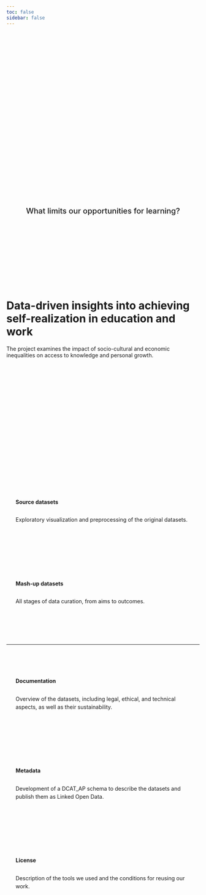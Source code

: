 ```yaml
---
toc: false
sidebar: false
---
```



<div class="hero">
  <h1>Knowledge For Knowledge’s Sake</h1>
  <h2>What limits our opportunities for learning?</h2>
</div>

# Data-driven insights into achieving self-realization in education and work

The project examines the impact of socio-cultural and economic inequalities on access to knowledge and personal growth.


<div class="grid-nav">
  <a class="card" href="datasets/secondary-education/index">
    <h2>Source datasets</h2>
    <p>Exploratory visualization and preprocessing of the original datasets.</p>
  </a>
  <a class="card" href="mashups/education-career-fulfillment-atlas">
    <h2>Mash-up datasets</h2>
    <p>All stages of data curation, from aims to outcomes.</p>
  </a>
  <hr>
  <a class="card" href="documentation">
    <h2>Documentation</h2>
    <p>Overview of the datasets, including legal, ethical, and technical aspects, as well as their sustainability.</p>
  </a>
  <a class="card" href="metadata/index">
    <h2>Metadata</h2>
    <p>Development of a DCAT_AP schema to describe the datasets and publish them as Linked Open Data.</p>
  </a>
  <a class="card" href="license">
    <h2>License</h2>
    <p>Description of the tools we used and the conditions for reusing our work.</p>
  </a>
</div>

<style>

nav {
  display: none !important;
}

.hero {
  display: flex;
  flex-direction: column;
  align-items: center;
  justify-content: center;
  font-family: var(--sans-serif);
  text-wrap: balance;
  text-align: center;
  padding-bottom: 10rem;
  box-sizing: border-box;
  height: calc(100vh - calc(var(--observablehq-header-height) + 1.5rem + 2rem));
}

.hero h1 {
  margin: 1rem 0;
  padding: 1rem 0;
  max-width: none;
  font-size: 14vw;
  font-weight: 900;
  line-height: 1;
  background: linear-gradient(30deg, var(--theme-foreground-focus), currentColor);
  -webkit-background-clip: text;
  -webkit-text-fill-color: transparent;
  background-clip: text;
}

.hero h2 {
  max-width: 34em;
  font-size: 20px;
  font-style: initial;
  font-weight: 500;
  line-height: 1.5;
  color: var(--theme-foreground-muted);
}

@media (min-width: 640px) {
  .hero h1 {
    font-size: 90px;
  }
}

.grid-nav {
  margin: 20rem auto 5rem;
  grid-auto-rows: auto;
  gap: 40px;
  display: grid;
}

@container (min-width: 900px) {
  .grid-nav {
    gap: 70px;
    max-width: 800px;
  }
}

@container (min-width: 720px) {
  .grid-nav {
    grid-template-columns: repeat(6, 1fr);
    grid-template-rows: 1fr auto 1fr;
  }

  .grid-nav hr {
    grid-column: 1 / 7;
  }

  .grid-nav a:nth-child(1) {
    grid-column: 2 / 4;
  }

  .grid-nav a:nth-child(2) {
    grid-column: 4 / 6;
  }

  .grid-nav a:nth-child(4) {
    grid-column: 1 / 3;
  }

  .grid-nav a:nth-child(5) {
    grid-column: 3 / 5;
  }

  .grid-nav a:nth-child(6) {
    grid-column: 5 / 7;
  }
}


.grid-nav hr {
  padding: 0;
  margin: 0;
}

.grid-nav a {
  display: flex;
  flex-direction: column;
  border: 1px solid var(--theme-foreground-fainter);
  border-radius: 8px;
  padding: 1.5rem 1.5rem 3rem;
  line-height: 1rem;
  text-decoration: none !important;
  align-items: start;
  margin: 0;
}

.grid-nav a h2 {
  font: 24px/1.5 var(--serif);
  font-weight: 700;
  line-height: 1.5;
}

.grid-nav a {
  font: 17px/1.5 var(--serif);
  color: var(--theme-foreground);
  line-height: 1.5;
}

.grid-nav a:hover {
  border-color: var(--theme-foreground-focus);
  text-decoration: none;
}

.grid-nav a:hover h2 {
  color: var(--theme-foreground-focus);
}

</style>

